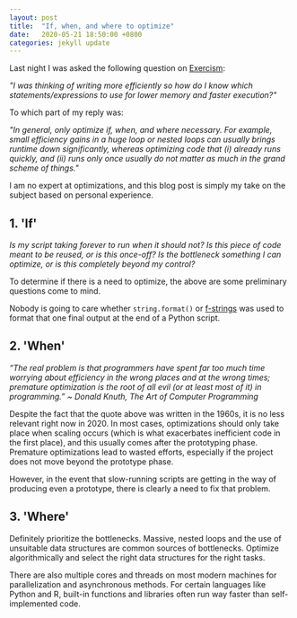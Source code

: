 ```yaml
---
layout: post
title:  "If, when, and where to optimize"
date:   2020-05-21 18:50:00 +0800
categories: jekyll update
---
```


Last night I was asked the following question on [Exercism](https://exercism.io/): 

*"I was thinking of writing more efficiently so how do I know which statements/expressions to use for lower memory and faster execution?"*

To which part of my reply was: 

*"In general, only optimize if, when, and where necessary. For example, small efficiency gains in a huge loop or nested loops can usually brings runtime down significantly, whereas optimizing code that (i) already runs quickly, and (ii) runs only once usually do not matter as much in the grand scheme of things."*

I am no expert at optimizations, and this blog post is simply my take on the subject based on personal experience.

## 1. 'If'

*Is my script taking forever to run when it should not? Is this piece of code meant to be reused, or is this once-off? Is the bottleneck something I can optimize, or is this completely beyond my control?*

To determine if there is a need to optimize, the above are some preliminary questions come to mind. 

Nobody is going to care whether `string.format()` or [f-strings](https://www.python.org/dev/peps/pep-0498/#raw-f-strings) was used to format that one final output at the end of a Python script.

## 2. 'When'

*“The real problem is that programmers have spent far too much time worrying about efficiency in the wrong places and at the wrong times; premature optimization is the root of all evil (or at least most of it) in programming.” ~ Donald Knuth, The Art of Computer Programming* 

Despite the fact that the quote above was written in the 1960s, it is no less relevant right now in 2020. In most cases, optimizations should only take place when scaling occurs (which is what exacerbates inefficient code in the first place), and this usually comes after the prototyping phase. Premature optimizations lead to wasted efforts, especially if the project does not move beyond the prototype phase.

However, in the event that slow-running scripts are getting in the way of producing even a prototype, there is clearly a need to fix that problem. 

## 3. 'Where'

Definitely prioritize the bottlenecks. Massive, nested loops and the use of unsuitable data structures are common sources of bottlenecks. Optimize algorithmically and select the right data structures for the right tasks.

There are also multiple cores and threads on most modern machines for parallelization and asynchronous methods. For certain languages like Python and R, built-in functions and libraries often run way faster than self-implemented code.
